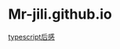 # Mr-jili.github.io
<a href='https://github.com/Mr-jili/Mr-jili.github.io/issues/1'>typescript后感</a>


